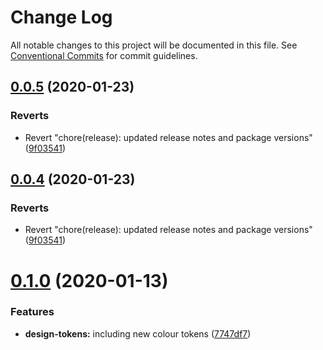 # Change Log

All notable changes to this project will be documented in this file.
See [Conventional Commits](https://conventionalcommits.org) for commit guidelines.

## [0.0.5](https://github.com/richmccartney/design-system/compare/@speedbird/design-tokens@0.0.4...@speedbird/design-tokens@0.0.5) (2020-01-23)


### Reverts

* Revert "chore(release): updated release notes and package versions" ([9f03541](https://github.com/richmccartney/design-system/commit/9f03541ebf8bdf1091ad6f88042129a6e093d7de))





## [0.0.4](https://github.com/richmccartney/design-system/compare/@speedbird/design-tokens@0.0.4...@speedbird/design-tokens@0.0.4) (2020-01-23)


### Reverts

* Revert "chore(release): updated release notes and package versions" ([9f03541](https://github.com/richmccartney/design-system/commit/9f03541ebf8bdf1091ad6f88042129a6e093d7de))





# [0.1.0](https://github.com/richmccartney/design-system/compare/@speedbird/design-tokens@0.0.3...@speedbird/design-tokens@0.1.0) (2020-01-13)


### Features

* **design-tokens:** including new colour tokens ([7747df7](https://github.com/richmccartney/design-system/commit/7747df7ec506feeffaf98f7e868a2bea3b53e9e4))
